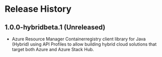 # Release History

## 1.0.0-hybridbeta.1 (Unreleased)

- Azure Resource Manager Containerregistry client library for Java (Hybrid) using API Profiles to allow building hybrid cloud solutions
that target both Azure and Azure Stack Hub.
